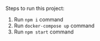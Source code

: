 Steps to run this project:

1. Run `npm i` command
2. Run `docker-compose up` command
3. Run `npm start` command
